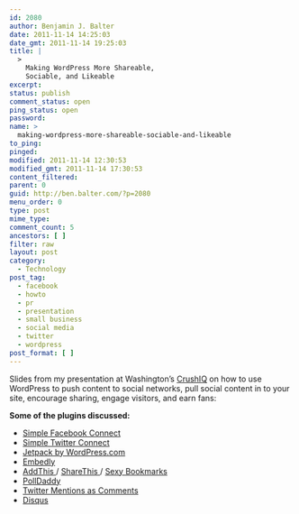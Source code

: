```yaml
---
id: 2080
author: Benjamin J. Balter
date: 2011-11-14 14:25:03
date_gmt: 2011-11-14 19:25:03
title: |
  >
    Making WordPress More Shareable,
    Sociable, and Likeable
excerpt:
status: publish
comment_status: open
ping_status: open
password:
name: >
  making-wordpress-more-shareable-sociable-and-likeable
to_ping:
pinged:
modified: 2011-11-14 12:30:53
modified_gmt: 2011-11-14 17:30:53
content_filtered:
parent: 0
guid: http://ben.balter.com/?p=2080
menu_order: 0
type: post
mime_type:
comment_count: 5
ancestors: [ ]
filter: raw
layout: post
category:
  - Technology
post_tag:
  - facebook
  - howto
  - pr
  - presentation
  - small business
  - social media
  - twitter
  - wordpress
post_format: [ ]
---
```

Slides from my presentation at Washington’s [CrushIQ][1] on how to use WordPress to push content to social networks, pull social content in to your site, encourage sharing, engage visitors, and earn fans:

<div style="text-align: center;">
  <p>
  </p>
</div>

**Some of the plugins discussed:**

*   [Simple Facebook Connect][2]
*   [Simple Twitter Connect][3]
*   [Jetpack by WordPress.com][4]
*   [Embedly][5]
*   [AddThis ][6]/ [ShareThis ][7]/ [Sexy Bookmarks][8]
*   [PollDaddy][9]
*   [Twitter Mentions as Comments][10]
*   [Disqus][11]

 [1]: http://crushiq.com
 [2]: http://wordpress.org/extend/plugins/simple-facebook-connect/
 [3]: http://wordpress.org/extend/plugins/simple-twitter-connect/
 [4]: http://wordpress.org/extend/plugins/jetpack/
 [5]: http://wordpress.org/extend/plugins/embedly/
 [6]: http://wordpress.org/extend/plugins/addthis/
 [7]: http://wordpress.org/extend/plugins/share-this/
 [8]: http://wordpress.org/extend/plugins/sexybookmarks/
 [9]: http://wordpress.org/extend/plugins/polldaddy/
 [10]: http://wordpress.org/extend/plugins/twitter-mentions-as-comments/
 [11]: http://wordpress.org/extend/plugins/disqus-comment-system/